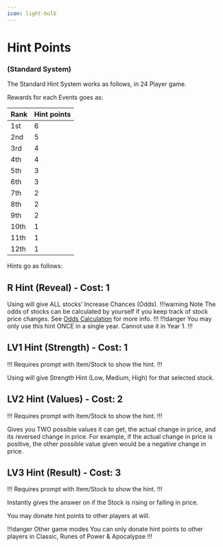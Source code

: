 ```yaml
---
icon: light-bulb
---
```

# Hint Points
### (Standard System)

The Standard Hint System works as follows, in 24 Player game.

Rewards for each Events goes as:

Rank   | Hint points
---    | ---
1st | 6
2nd | 5
3rd | 4
4th | 4
5th | 3
6th | 3
7th | 2
8th | 2
9th | 2
10th | 1
11th | 1
12th | 1

Hints go as follows:
## R Hint (Reveal) - Cost: 1
Using will give ALL stocks’ Increase Chances (Odds).
!!!warning Note
The odds of stocks can be calculated by yourself if you keep track of stock price changes. See [Odds Calculation](/mechanics/odds-calculation) for more info.
!!!
!!!danger
You may only use this hint ONCE in a single year. Cannot use it in Year 1.
!!!

## LV1 Hint (Strength) - Cost: 1
!!!
Requires prompt with Item/Stock to show the hint.
!!!

Using will give Strength Hint (Low, Medium, High) for that selected stock.

## LV2 Hint (Values) - Cost: 2
!!!
Requires prompt with Item/Stock to show the hint.
!!!

Gives you TWO possible values it can get, the actual change in price, and its reversed change in price. For example, if the actual change in price is positive, the other possible value given would be a negative change in price. 

## LV3 Hint (Result) - Cost: 3
!!!
Requires prompt with Item/Stock to show the hint.
!!!

Instantly gives the answer on if the Stock is rising or falling in price.

You may donate hint points to other players at will. 

!!!danger Other game modes
You can only donate hint points to other players in Classic, Runes of Power & Apocalypse
!!!
